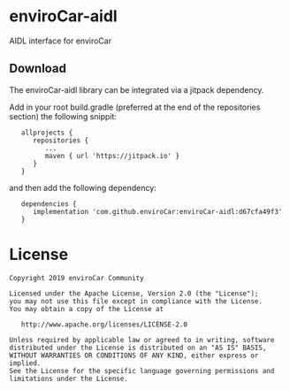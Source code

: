 # enviroCar-aidl
AIDL interface for enviroCar 

## Download
The enviroCar-aidl library can be integrated via a jitpack dependency. 

Add in your root build.gradle (preferred at the end of the repositories section) the following snippit:

```
   allprojects {
      repositories {
         ...
         maven { url 'https://jitpack.io' }
      }  
   }
```

and then add the following dependency:

```
   dependencies {
      implementation 'com.github.enviroCar:enviroCar-aidl:d67cfa49f3'
   }
```


License
=======

    Copyright 2019 enviroCar Community

    Licensed under the Apache License, Version 2.0 (the "License");
    you may not use this file except in compliance with the License.
    You may obtain a copy of the License at

       http://www.apache.org/licenses/LICENSE-2.0

    Unless required by applicable law or agreed to in writing, software
    distributed under the License is distributed on an "AS IS" BASIS,
    WITHOUT WARRANTIES OR CONDITIONS OF ANY KIND, either express or implied.
    See the License for the specific language governing permissions and
    limitations under the License.
